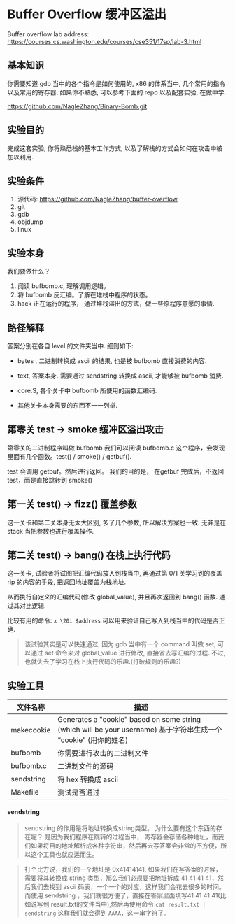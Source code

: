 # Buffer Overflow 缓冲区溢出

Buffer overflow lab address: https://courses.cs.washington.edu/courses/cse351/17sp/lab-3.html

 

## 基本知识

你需要知道 gdb 当中的各个指令是如何使用的, x86 的体系当中, 几个常用的指令以及常用的寄存器, 如果你不熟悉, 可以参考下面的 repo 以及配套实验, 在做中学.  

https://github.com/NagleZhang/Binary-Bomb.git



## 实验目的

完成这套实验, 你将熟悉栈的基本工作方式, 以及了解栈的方式会如何在攻击中被加以利用. 

## 实验条件

1. 源代码: https://github.com/NagleZhang/buffer-overflow 
2. git 
3. gdb
4. objdump
5. linux

## 实验本身

我们要做什么？

1. 阅读 bufbomb.c, 理解调用逻辑。
2. 将 bufbomb 反汇编。了解在堆栈中程序的状态。
3. hack 正在运行的程序， 通过堆栈溢出的方式，做一些原程序意愿的事情.



## 路径解释

答案分别在各自 level 的文件夹当中. 细则如下:

- bytes , 二进制转换成 ascii 的结果, 也是被 bufbomb 直接消费的内容.

- text, 答案本身. 需要通过 sendstring 转换成 ascii, 才能够被 bufbomb 消费.

- core.S, 各个关卡中 bufbomb 所使用的函数汇编码. 

- 其他关卡本身需要的东西不一一列举. 



## 第零关 test $\rightarrow$ smoke 缓冲区溢出攻击

第零关的二进制程序叫做 bufbomb 
我们可以阅读 bufbomb.c 这个程序，会发现里面有几个函数。test() / smoke() / getbuf().

test 会调用 getbuf。然后进行返回。 
我们的目的是， 在getbuf 完成后，不返回test，而是直接跳转到 smoke()



## 第一关 test() $\rightarrow$ fizz() 覆盖参数

这一关卡和第二关本身无太大区别, 多了几个参数, 所以解决方案也一致. 无非是在 stack 当把参数也进行覆盖操作. 



## 第二关 test() $\rightarrow$ bang() 在栈上执行代码

这一关卡, 试验者将试图把汇编代码放入到栈当中, 再通过第 0/1 关学习到的覆盖 rip 的内容的手段, 把返回地址覆盖为栈地址. 

从而执行自定义的汇编代码(修改 global_value), 并且再次返回到 bang() 函数. 通过其对比逻辑. 

比较有用的命令: `x \20i $address` 可以用来验证自己写入到栈当中的代码是否正确. 



> 该试验其实是可以快速通过, 因为 gdb 当中有一个 command 叫做 set, 可以通过 set 命令来对 global_value 进行修改, 直接省去写汇编的过程. 不过, 也就失去了学习在栈上执行代码的乐趣.(打破规则的乐趣?)



## 实验工具

| 文件名称       | 描述                                                                                                 |
| ---------- | -------------------------------------------------------------------------------------------------- |
| makecookie | Generates a "cookie" based on some string (which will be your username) 基于字符串生成一个 “cookie” (用你的姓名) |
| bufbomb    | 你需要进行攻击的二进制文件                                                                                      |
| bufbomb.c  | 二进制文件的源码                                                                                           |
| sendstring | 将 hex 转换成 ascii                                                                                    |
| Makefile   | 测试是否通过                                                                                             |

#### sendstring

>  sendstring 的作用是将地址转换成string类型。
> 为什么要有这个东西的存在呢？ 是因为我们程序在跳转的过程当中， 寄存器会存储各种地址，而我们如果将目的地址解析成各种字符串，然后再去写答案会非常的不方便，所以这个工具也就应运而生。

> 打个比方说，我们的一个地址是 0x41414141, 如果我们在写答案的时候，需要将其转换成 string 类型，那么我们必须要把地址拆成 41 41 41 41，然后我们去找到 ascii 码表，一个一个的对应，这样我们会花去很多的时间。
> 而使用 sendstring ，我们就很方便了，直接在答案里面填写41 41 41 41(比如说写到 result.txt的文件当中),然后再使用命令 `cat result.txt | sendstring` 这样我们就会得到 `AAAA`，这一串字符了。

